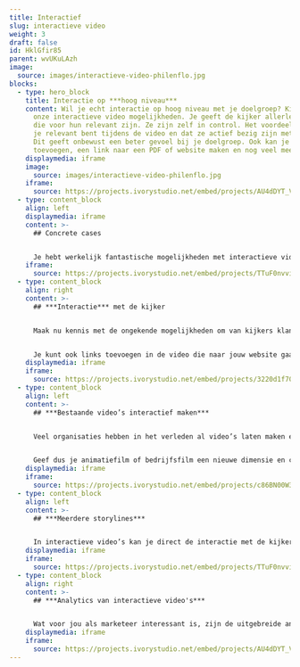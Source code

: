 ```yaml
---
title: Interactief
slug: interactieve video
weight: 3
draft: false
id: HklGfir85
parent: wvUKuLAzh
image:
  source: images/interactieve-video-philenflo.jpg
blocks:
  - type: hero_block
    title: Interactie op ***hoog niveau***
    content: Wil je echt interactie op hoog niveau met je doelgroep? Kies dan voor
      onze interactieve video mogelijkheden. Je geeft de kijker allerlei keuzes
      die voor hun relevant zijn. Ze zijn zelf in control. Het voordeel is dat
      je relevant bent tijdens de video en dat ze actief bezig zijn met je merk.
      Dit geeft onbewust een beter gevoel bij je doelgroep. Ook kan je een quiz
      toevoegen, een link naar een PDF of website maken en nog veel meer.
    displaymedia: iframe
    image:
      source: images/interactieve-video-philenflo.jpg
    iframe:
      source: https://projects.ivorystudio.net/embed/projects/AU4dDYT_VFMk
  - type: content_block
    align: left
    displaymedia: iframe
    content: >-
      ## Concrete cases


      Je hebt werkelijk fantastische mogelijkheden met interactieve video. Elke keer weer ben ik verbaasd over de creatieve mogelijkheden die de verschillende lagen van interactieve video met zich meebrengt. Relevantie voor de kijker is hierbij geen loos woord. De kijker bepaald en ervaart. Neem contact met me op om direct jouw case vrijblijvend voor te leggen, 085 - 273 8331. Peter de Graaf.
    iframe:
      source: https://projects.ivorystudio.net/embed/projects/TTuF0nvviqvx
  - type: content_block
    align: right
    content: >-
      ## ***Interactie*** met de kijker


      Maak nu kennis met de ongekende mogelijkheden om van kijkers klanten te maken. Kijkers kunnen bijvoorbeeld in de interactieve video op een KOOP NU knop klikken bij het tonen van een product.


      Je kunt ook links toevoegen in de video die naar jouw website gaat. In plaats van links naast de video, of eronder, zet je de links om op te klikken gewoon in de video. Integreer sociale media, polls, pdf-bestanden en meer… de mogelijkheden zijn ongekend!
    displaymedia: iframe
    iframe:
      source: https://projects.ivorystudio.net/embed/projects/3220d1f70cb359a9fe46b9b5
  - type: content_block
    align: left
    content: >-
      ## ***Bestaande video’s interactief maken***


      Veel organisaties hebben in het verleden al video’s laten maken en willen niet opnieuw investeren in nieuwe video of animatie. Met de interactieve video oplossingen van Phil & Flo hoeft dat ook niet, wij kunnen bestaande video’s interactief maken zodat ze een nieuw jasje krijgen en weer jaren meekunnen.


      Geef dus je animatiefilm of bedrijfsfilm een nieuwe dimensie en creëer onweerstaanbare interacties waar je maar wilt!
    displaymedia: iframe
    iframe:
      source: https://projects.ivorystudio.net/embed/projects/c86BN00W3mbz78Be
  - type: content_block
    align: left
    content: >-
      ## ***Meerdere storylines***


      In interactieve video’s kan je direct de interactie met de kijker opzoeken. Je kan de kijker de keuze geven welke richting het wil opgaan in de animatiefilm, of welke informatie belangrijk is voor hem of haar. Daarnaast zorgt interactieve video ervoor dat je niet meerdere video’s hoeft te publiceren. Aangezien alles in één heldere videoplayer past.
    displaymedia: iframe
    iframe:
      source: https://projects.ivorystudio.net/embed/projects/TTuF0nvviqvx
  - type: content_block
    align: right
    content: >-
      ## ***Analytics van interactieve video's***


      Wat voor jou als marketeer interessant is, zijn de uitgebreide analytics mogelijkheden. Zo kan je zien waar de kijker op klikt. Je gaat patronen herkennen zoals je dat nu al in je website doet. Daarnaast zijn de links makkelijk en LIVE aan te passen door ons. Dat betekent dat je nooit meer iets offline hoeft te halen. Neem contact op met onze specialisten die je meer kunnen vertellen over interactieve video en interactieve animatie! Bel 085 -273 8331
    displaymedia: iframe
    iframe:
      source: https://projects.ivorystudio.net/embed/projects/AU4dDYT_VFMk
---
```

